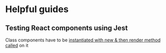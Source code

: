 # Helpful guides

## Testing React components using Jest

Class components have to be [instantiated with new & then render method called](https://github.com/gaearon/overreacted.io/blob/master/src/pages/how-does-react-tell-a-class-from-a-function.md) on it
